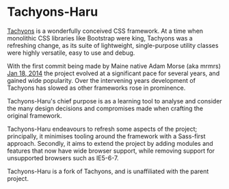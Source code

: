 # Tachyons-Haru

[Tachyons](http://tachyons.io/) is a wonderfully conceived CSS framework. At a time when monolithic CSS libraries like Bootstrap were king, Tachyons was a refreshing change, as its suite of lightweight, single-purpose utility classes were highly versatile, easy to use and debug.

With the first commit being made by Maine native Adam Morse (aka mrmrs) [Jan 18, 2014](https://github.com/tachyons-css/tachyons/commits?after=139156c724f8b3e4155ca75d8e353a172c541c36+1170) the project evolved at a significant pace for several years, and gained wide popularity. Over the intervening years development of Tachyons has slowed as other frameworks rose in prominence.

Tachyons-Haru's chief purpose is as a learning tool to analyse and consider the many design decisions and compromises made when crafting the original framework.

Tachyons-Haru endeavours to refresh some aspects of the project; principally, it minimises tooling around the framework with a Sass-first approach. Secondly, it aims to extend the project by adding modules and features that now have wide browser support, while removing support for unsupported browsers such as IE5-6-7.

Tachyons-Haru is a fork of Tachyons, and is unaffiliated with the parent project.